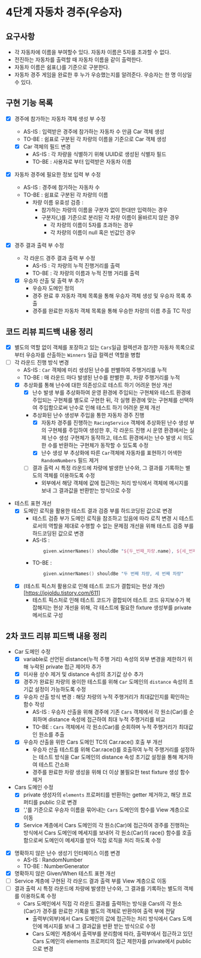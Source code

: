 4단계 자동차 경주(우승자)
===

## 요구사항
* 각 자동차에 이름을 부여할수 있다. 자동차 이름은 5자를 초과할 수 없다.
* 전진하는 자동차를 출력할 때 자동차 이름을 같이 출력한다.
* 자동차 이름은 쉼표(,)를 기준으로 구분한다.
* 자동차 경주 게임을 완료한 후 누가 우승했는지를 알려준다. 우승자는 한 명 이상일 수 있다.

## 구현 기능 목록
* [x] 경주에 참가하는 자동차 객체 생성 부 수정
  * AS-IS : 입력받은 경주에 참가하는 자동차 수 만큼 Car 객체 생성
  * TO-BE : 쉼표로 구분된 각 차량의 이름을 기준으로 Car 객체 생성
  * [x] Car 객체의 필드 변경
    * AS-IS : 각 차량을 식별하기 위해 UUID로 생성된 식별자 필드
    * TO-BE : 사용자로 부터 입력받은 자동차 이름

* [x] 자동차 경주에 필요한 정보 입력 부 수정
  * AS-IS : 경주에 참가하는 자동차 수
  * TO-BE : 쉼표로 구분된 각 차량의 이름
    * 차량 이름 유효성 검증 : 
      * 참가하는 차량의 이름을 구분자 없이 한대만 입력하는 경우 
      * 구분자(,)를 기준으로 분리된 각 차량 이름이 올바르지 않은 경우 
        * 각 차량의 이름이 5자를 초과하는 경우
        * 각 차량의 이름이 null 혹은 빈값인 경우

* [x] 경주 결과 출력 부 수정
  * 각 라운드 경주 결과 출력 부 수정
    * AS-IS : 각 차량의 누적 진행거리를 출력
    * TO-BE : 각 차량의 이름과 누적 진행 거리를 출력
  * [x] 우승자 산출 및 출력 부 추가
    * 우승자 도메인 정의
    * 경주 완료 후 자동차 객체 목록을 통해 우승자 객체 생성 및 우승자 목록 추출
    * 경주를 완료한 자동차 객체 목록을 통해 우승한 차량의 이름 추출 TC 작성

## 코드 리뷰 피드백 내용 정리
* [x] 별도의 역할 없이 객체를 포장하고 있는 `Cars`일급 컬렉션과 참가한 자동차 목록으로 부터 우승자를 산출하는 `Winners` 일급 컬렉션 역할을 병합
* [ ] 각 라운드 진행 방식 변경
  * AS-IS : `Car` 객체에 미리 생성된 난수를 판별하여 주행거리를 누적
  * TO-BE : 매 라운드 마다 발생된 난수를 판별한 후, 차량 주행거리를 누적
  * [x] 추상화를 통해 난수에 대한 의존성으로 테스트 하기 어려운 현상 개선
    * [x] 난수 발생 부를 추상화하여 운영 환경에 주입되는 구현체와 테스트 환경에 주입되는 구현체를 별도로 구현한 뒤, 각 실행 환경에 맞는 구현체를 선택하여 주입함으로써 난수로 인해 테스트 하기 어려운 문제 개선
    * 추상화된 난수 생성부 주입을 통한 자동차 경주 진행
      * [x] 자동차 경주를 진행하는 `RacingService` 객체에 추상화된 난수 생성 부의 구현체를 주입하여 생성한 후, 각 라운드 진행 시 운영 환경에서는 실제 난수 생성 구현체가 동작하고, 테스트 환경에서는 난수 발생 시 의도한 수를 반환하는 구현체가 동작할 수 있도록 수정
      * [x] 난수 생성 부 추상화에 따른 `Car`객체에 자동차를 표현하기 어색한 `RandomNumbers` 필드 제거 
    * [ ] 결과 출력 시 특정 라운드에 차량에 발생한 난수와, 그 결과를 기록하는 별도의 객체를 이용하도록 수정
      * 외부에서 해당 객체에 값에 접근하는 처리 방식에서 객체에 메시지를 보내 그 결과값을 반환받는 방식으로 수정
* 테스트 표현 개선
  * [x] 도메인 로직을 활용한 테스트 결과 검증 부를 하드코딩된 값으로 변경
    * 테스트 검증 부가 도메인 로직을 참조하고 있음에 따라 로직 변경 시 테스트로서의 역할을 제대로 수행할 수 없는 문제점 개선을 위해 테스트 검증 부를 하드코딩된 값으로 변경
    * AS-IS :
      ```kotlin
          given.winnerNames() shouldBe "${두_번째_차량.name}, ${세_번째_차량.name}"
      ```
    * TO-BE :
      ```kotlin
          given.winnerNames() shouldBe "두 번째 차량, 세 번째 차량"
      ```
  * [x] (테스트 픽스처 활용으로 인해 테스트 코드가 결합되는 현상 개선)[https://jojoldu.tistory.com/611]
    * 테스트 픽스처로 인해 테스트 코드가 결합되어 테스트 코드 유지보수가 복잡해지는 현상 개선을 위해, 각 테스트에 필요한 fixture 생성부를 private 메서드로 구성

## 2차 코드 리뷰 피드백 내용 정리
* Car 도메인 수정
  * [x] variable로 선언된 distance(누적 주행 거리) 속성의 외부 변경을 제한하기 위해 누락된 private 접근 제어자 추가
  * [x] 미사용 상수 제거 및 distance 속성의 초기값 상수 추가
  * [x] 경주가 완료된 차량의 용이한 테스트를 위해 `Car` 도메인의 `distance` 속성의 초기값 설정이 가능하도록 수정
  * [x] 우승자 산출 방식 변경 : 해당 차량의 누적 주행거리가 최대값인지를 확인하는 함수 작성
    * AS-IS : 우승자 산출을 위해 경주에 기존 `Cars` 객체에서 각 원소(Car)를 순회하며 distance 속성에 접근하여 최대 누적 주행거리를 비교
    * TO-BE : `Cars` 객체에서 각 원소(Car)를 순회하며 누적 주행거리가 최대값인 원소를 추출
  * [x] 우승자 산출을 위한 Cars 도메인 TC의 Car.race() 호출 부 개선
    * 우승자 산출 테스트를 위해 Car.race()를 호출하여 누적 주행거리를 설정하는 테스트 방식을 Car 도메인의 distance 속성 초기값 설정을 통해 제거하여 테스트 간소화
    * 경주를 완료한 차량 생성을 위해 더 이상 불필요한 test fixture 생성 함수 제거 
* Cars 도메인 수정
  * [x] private 생성자의 `elements` 프로퍼티를 반환하는 getter 제거하고, 해당 프로퍼티를 public 으로 변경 
  * [x] ','를 기준으로 우승자 이름을 묶어내는 `Cars` 도메인의 함수를 View 계층으로 이동
  * [x] Service 계층에서 Cars 도메인의 각 원소(Car)에 접근하여 경주를 진행하는 방식에서 Cars 도메인에 메세지를 보내어 각 원소(Car)의 race() 함수를 호출함으로써 도메인이 메세지를 받아 직접 로직을 처리 하도록 수정
* [x] 명확하지 않은 난수 생성기 인터페이스 이름 변경
  * AS-IS : RandomNumber
  * TO-BE : NumberGenerator
* [x] 명확하지 않은 Given/When 테스트 표현 개선
* [ ] Service 계층에 구현된 각 라운드 결과 출력 부를 View 계층으로 이동
* [ ] 결과 출력 시 특정 라운드에 차량에 발생한 난수와, 그 결과를 기록하는 별도의 객체를 이용하도록 수정
  * Cars 도메인에서 직접 각 라운드 결과를 출력하는 방식을 Cars의 각 원소(Car)가 경주를 완료한 기록을 별도의 객체로 반환하여 출력 부에 전달
    * 출력부(외부)에서 Cars 도메인의 값에 접근하는 처리 방식에서 Cars 도메인에 메시지를 보내 그 결과값을 반환 받는 방식으로 수정
    * Cars 도메인 계층에서 출력부를 분리함에 따라, 출력부에서 접근하고 있던 Cars 도메인의 elements 프로퍼티의 접근 제한자를 private에서 public으로 변경